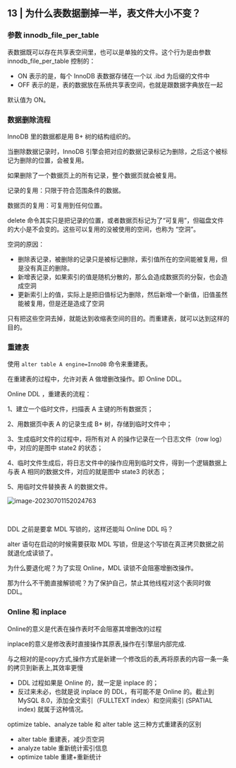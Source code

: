## 13 | 为什么表数据删掉一半，表文件大小不变？



### 参数 innodb_file_per_table

表数据既可以存在共享表空间里，也可以是单独的文件。这个行为是由参数 innodb_file_per_table 控制的：

- ON 表示的是，每个 InnoDB 表数据存储在一个以 .ibd 为后缀的文件中
- OFF 表示的是，表的数据放在系统共享表空间，也就是跟数据字典放在一起



默认值为 ON。



### 数据删除流程

InnoDB 里的数据都是用 B+ 树的结构组织的。

当删除数据记录时，InnoDB 引擎会把对应的数据记录标记为删除，之后这个被标记为删除的位置，会被复用。

如果删除了一个数据页上的所有记录，整个数据页就会被复用。



记录的复用：只限于符合范围条件的数据。

数据页的复用：可复用到任何位置。



delete 命令其实只是把记录的位置，或者数据页标记为了“可复用”，但磁盘文件的大小是不会变的。这些可以复用的没被使用的空间，也称为 “空洞”。



空洞的原因： 

- 删除表记录，被删除的记录只是被标记删除，索引值所在的空间能被复用，但是没有真正的删除。 
- 新增表记录，如果索引的值是随机分散的，那么会造成数据页的分裂，也会造成空洞 
- 更新索引上的值，实际上是把旧值标记为删除，然后新增一个新值，旧值虽然能被复用，但是还是造成了空洞



只有把这些空洞去掉，就能达到收缩表空间的目的。而重建表，就可以达到这样的目的。

### 重建表

使用 `alter table A engine=InnoDB` 命令来重建表。

在重建表的过程中，允许对表 A 做增删改操作。即 Online DDL。

Online DDL ，重建表的流程：

1、建立一个临时文件，扫描表 A 主键的所有数据页；

2、用数据页中表 A 的记录生成 B+ 树，存储到临时文件中；

3、生成临时文件的过程中，将所有对 A 的操作记录在一个日志文件（row log）中，对应的是图中 state2 的状态；

4、临时文件生成后，将日志文件中的操作应用到临时文件，得到一个逻辑数据上与表 A 相同的数据文件，对应的就是图中 state3 的状态；

5、用临时文件替换表 A 的数据文件。

![image-20230701152024763](https://cdn.jsdelivr.net/gh/YangZhiqiang98/ImageBed/20230701152027.png)

​	

DDL 之前是要拿 MDL 写锁的，这样还能叫 Online DDL 吗？

alter 语句在启动的时候需要获取 MDL 写锁，但是这个写锁在真正拷贝数据之前就退化成读锁了。

为什么要退化呢？为了实现 Online，MDL 读锁不会阻塞增删改操作。

那为什么不干脆直接解锁呢？为了保护自己，禁止其他线程对这个表同时做 DDL。



### Online 和 inplace

Online的意义是代表在操作表时不会阻塞其增删改的过程 

inplace的意义是修改表时直接操作其原表,操作在引擎层内部完成.

与之相对的是copy方式,操作方式是新建一个修改后的表,再将原表的内容一条一条的拷贝到新表上,其效率更慢



- DDL 过程如果是 Online 的，就一定是 inplace 的；
- 反过来未必，也就是说 inplace 的 DDL，有可能不是 Online 的。截止到 MySQL 8.0，添加全文索引（FULLTEXT index）和空间索引 (SPATIAL index) 就属于这种情况。



optimize table、analyze table 和 alter table 这三种方式重建表的区别

- alter table 重建表，减少页空洞
- analyze table 重新统计索引信息
- optimize table 重建+重新统计